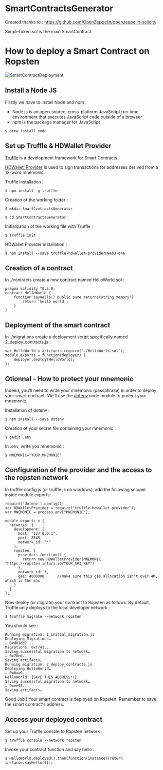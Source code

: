 # SmartContractsGenerator

Created thanks to : https://github.com/OpenZeppelin/openzeppelin-solidity

SimpleToken.sol is the main SmartContract.

# How to deploy a Smart Contract on Ropsten

![SmartContractDeployment](http://image.noelshack.com/fichiers/2018/52/3/1545840379-smartcontractdeploymentoptions.jpeg)
## Install a Node JS

Firstly we have to install Node and npm : 
- Node.js is an open-source, cross-platform JavaScript run-time environment that executes JavaScript code outside of a browser
- npm is the package manager for JavaScript
```
$ brew install node
```	

## Set up Truffle & HDWallet Provider

[Truffle](https://truffleframework.com/truffle) is a development framework for Smart Contracts.

[HDWallet_Provider](https://github.com/trufflesuite/truffle-hdwallet-provider) is used to sign transactions for addresses derived from a 12-word mnemonic.

Truffle installation :

	$ npm install -g truffle
	
Creation of the working folder : 

	$ mkdir SmartContractsGenerator
	
	$ cd SmartContractsGenerator

Initialization of the working file with Truffle :
	
	$ Truffle init 

HDWallet Provider installation : 
	
	$ npm install --save truffle-hdwallet-provider@web3-one
	
## Creation of a contract
In ./contracts create a new contract named HelloWorld.sol : 
```Solidity
pragma solidity ^0.5.0;
contract HelloWorld {
    function sayHello() public pure returns(string memory){
        return 'hello world';
    }
}
```

## Deployment of the smart contract
In ./migrations create a deployment script specifically named 2_deploy_contracts.js :
```Solidity
var HelloWorld = artifacts.require("./HelloWorld.sol");
module.exports = function(deployer) {
    deployer.deploy(HelloWorld);
};
```

## Otionnal - How to protect your mnemonic
Indeed, you'll need to write your mnemonic (passphrase) in order to deploy your smart contract.
We'll use the [dotenv](https://github.com/motdotla/dotenv) node module to protect your mnemonic.

Installation of dotenv :

	$ npm install --save dotenv
	
Creation of your secret file containing your mnemonic :
	
	$ gedit .env
	
In .env, write you mnemonic :

	$ MNEMONIC="YOUR_MNEMONIC"

## Configuration of the provider and the access to the ropsten network
In truffle-config.js (or truffle.js on windows), add the following snippet inside module.exports:

```
require('dotenv').config();
var HDWalletProvider = require("truffle-hdwallet-provider");
var MNEMONIC = process.env["MNEMONIC"];

module.exports = {
  networks: {
    development: {
      host: "127.0.0.1",
      port: 8545,
      network_id: "*"
    },
    ropsten: {
      provider: function() {
        return new HDWalletProvider(MNEMONIC, "https://ropsten.infura.io/YOUR_API_KEY")
      },
      network_id: 3,
      gas: 4000000      //make sure this gas allocation isn't over 4M, which is the max
    }
  }
};
``` 
Now deploy (or migrate) your contract to Ropsten as follows. By default, Truffle only deploys to the local developer network :

	$ truffle migrate --network ropsten
	
You should see : 
``` 
Running migration: 1_initial_migration.js
Deploying Migrations…
… 0xd01dd7...
Migrations: 0xf741...
Saving successful migration to network…
… 0x78ed...
Saving artifacts…
Running migration: 2_deploy_contracts.js
Deploying HelloWorld…
… 0x0aa9...
HelloWorld: [SAVE THIS ADDRESS!!]
Saving successful migration to network…
… 0xee95...
Saving artifacts…
``` 
Good Job ! Your smart contract is deployed on Ropsten. Remember to save the smart contract's address.

## Access your deployed contract 

Set up your Truffle console to Ropsten network :

	$ truffle console --network ropsten
	
Invoke your contract function and say hello :

	$ HelloWorld.deployed().then(function(instance){return instance.sayHello()});

